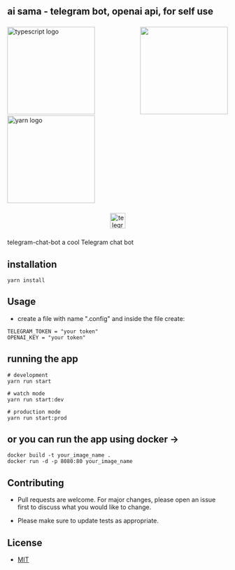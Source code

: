 <h2 align="left">ai sama - telegram bot, openai api, for self use</h2>

###

<img align="right" height="200" src="https://media.tenor.com/P9Iw1v2v_wQAAAAC/anime-oshi-no-ko.gif"  />

###

<div align="left">
  <img src="https://cdn.jsdelivr.net/gh/devicons/devicon/icons/typescript/typescript-original.svg" height="200" alt="typescript logo"  />
  <img width="33" />
  <img src="https://cdn.jsdelivr.net/gh/devicons/devicon/icons/yarn/yarn-original.svg" height="200" alt="yarn logo"  />
</div>

###

<div align="center">
  <a href="https://t.me/yuichandaisukibest_bot" target="_blank">
    <img src="https://img.shields.io/static/v1?message=ai sama&logo=telegram&label=&color=2CA5E0&logoColor=white&labelColor=&style=for-the-badge" height="35" alt="telegram logo"  />
  </a>
</div>

###

telegram-chat-bot
a cool Telegram chat bot

## installation

```
yarn install
```

## Usage
- create a file with name ".config" and inside the file create:
```
TELEGRAM_TOKEN = "your token"
OPENAI_KEY = "your token"

```

## running the app

```
# development
yarn run start

# watch mode
yarn run start:dev

# production mode
yarn run start:prod
```

## or you can run the app using docker ->
```
docker build -t your_image_name .
docker run -d -p 8080:80 your_image_name
```

## Contributing

- Pull requests are welcome. For major changes, please open an issue first
to discuss what you would like to change.

- Please make sure to update tests as appropriate.

## License

- [MIT](https://choosealicense.com/licenses/mit/)
